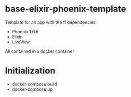 # base-elixir-phoenix-template
Template for an app with the ff dependencies:
- Phoenix 1.6.6
- Elixir
- LiveView

All contained in a docker container

# Initialization
- docker-compose build
- docker-compose up
